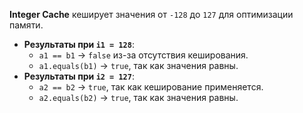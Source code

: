 **Integer Cache** кеширует значения от `-128` до `127` для оптимизации памяти.
- **Результаты при `i1 = 128`**:
  - `a1 == b1` → `false` из-за отсутствия кеширования.
  - `a1.equals(b1)` → `true`, так как значения равны.
- **Результаты при `i2 = 127`**:
  - `a2 == b2` → `true`, так как кеширование применяется.
  - `a2.equals(b2)` → `true`, так как значения равны.